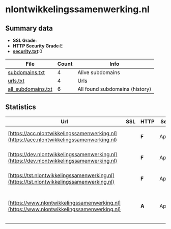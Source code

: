 

# nlontwikkelingssamenwerking.nl
## Summary data


 - **SSL Grade**:
 - **HTTP Security Grade**:E
 - **[security.txt](https://www.digitaleoverheid.nl/nieuws/standaard-security-txt-nu-verplicht-voor-overheid/)**:0


| File       | Count | Info |
|------------|-------|------|
|[subdomains.txt](/data/nlontwikkelingssamenwerking.nl/subdomains.txt)|4|Alive subdomains|
|[urls.txt](/data/nlontwikkelingssamenwerking.nl/urls.txt)|4|Urls|
|[all_subdomains.txt](/data/nlontwikkelingssamenwerking.nl/all_subdomains.txt)|6|All found subdomains (history)|


## Statistics


| Url | SSL | HTTP | Server | Cookie | HSTS | CORS | CTO | CSP | XFO | XXP | RP |FP| Tech |Title |
|--------|-------|-------|------|------|------|------|------|------|------|------|------|------|------|------|
|[https://acc.nlontwikkelingssamenwerking.nl](https://acc.nlontwikkelingssamenwerking.nl)| | **F**|Apache| | | | | | | | :white_check_mark: | |Apache HTTP Server|403 Forbidden|
|[https://dev.nlontwikkelingssamenwerking.nl](https://dev.nlontwikkelingssamenwerking.nl)| | **F**|Apache| | | | | | | | :white_check_mark: | |Apache HTTP Server|403 Forbidden|
|[https://tst.nlontwikkelingssamenwerking.nl](https://tst.nlontwikkelingssamenwerking.nl)| | **F**|Apache| | | | | | | | :white_check_mark: | |Apache HTTP Server|403 Forbidden|
|[https://www.nlontwikkelingssamenwerking.nl](https://www.nlontwikkelingssamenwerking.nl)| | **A**|Apache|:white_check_mark: |:white_check_mark: | | |:warning: | :white_check_mark: | :white_check_mark: | :white_check_mark: | |Apache HTTP Server HSTS Java|Home - OS Portaa...|

